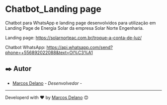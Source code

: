 # Chatbot_Landing page

Chatbot para WhatsApp e landing page desenvolvidos para utilização em Landing Page de Energia Solar da empresa Solar Norte Engenharia.

Landing page: https://solarnorteac.com.br/troque-a-conta-de-luz/

Chatbot WhatsApp: https://api.whatsapp.com/send?phone=+556892022088&text=Ol%C3%A1

## ✒️ Autor

* [Marcos Delano](https://marcosdelano.com) - *Desenvolvedor* - 
---
Developerd with ❤️ by [Marcos Delano](https://marcosdelano.com) 😊
